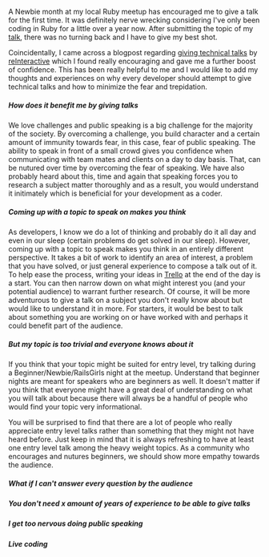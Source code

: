 A Newbie month at my local Ruby meetup has encouraged me to give a talk for the first time. It was definitely nerve wrecking considering
I've only been coding in Ruby for a little over a year now. After submitting the topic of my [talk](https://github.com/BrisRuby/meetups/tree/master/2014-11-24),
there was no turning back and I have to give my best shot.

Coincidentally, I came across a blogpost regarding [giving technical talks](https://www.reinteractive.net/posts/225-thoughts-on-doing-technical-talks) by [reInteractive](https://www.reinteractive.net/)
which I found really encouraging and gave me a further boost of confidence. This has been really helpful to me and I would like to add my thoughts
and experiences on why every developer should attempt to give technical talks and how to minimize the fear and trepidation.

##### How does it benefit me by giving talks

We love challenges and public speaking is a big challenge for the majority of the society. By overcoming a challenge, you build character and a certain amount of immunity towards fear, in this case, fear of public speaking. The ability to speak in front of a small crowd gives you confidence when communicating with team mates and clients on a day to day basis. That, can be nutured over time by overcoming the fear of speaking. 
We have also probably heard about this, time and again that speaking forces you to research a subject matter thoroughly and as a result, you would understand it initimately which is beneficial for your development as a coder.

##### Coming up with a topic to speak on makes you think

As developers, I know we do a lot of thinking and probably do it all day and even in our sleep (certain problems do get solved in our sleep).
However, coming up with a topic to speak makes you think in an entirely different perspective. It takes a bit of work to identify an area of interest,
a problem that you have solved, or just general experience to compose a talk out of it. To help ease the process, writing your ideas
in [Trello](http://www.trello.com) at the end of the day is a start. You can then narrow down on what might interest you (and your potential audience) to warrant
further research. Of course, it will be more adventurous to give a talk on a subject you don't really know about but would like to understand it in more. For starters, it would be best to talk about something you are working on or have worked with and perhaps it could benefit part of the audience.

##### But my topic is too trivial and everyone knows about it

If you think that your topic might be suited for entry level, try talking during a Beginner/Newbie/RailsGirls night at the meetup. Understand that beginner nights are meant for speakers who are beginners as well. It doesn't matter if you think that everyone might have a great deal of understanding on what you will talk about because there will always be a handful of people who would find your topic very informational. 

You will be surprised to find that there are a lot of people who really appreciate entry level talks rather than something that they might not have heard before. Just keep in mind that it is always refreshing to have at least one entry level talk among the heavy weight topics. As a community who encourages and nutures beginners, we should show more empathy towards the audience.

##### What if I can't answer every question by the audience

##### You don't need x amount of years of experience to be able to give talks

##### I get too nervous doing public speaking

##### Live coding






